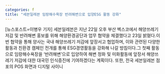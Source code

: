 ```yaml
---
categories: f
title: "세븐일레븐 임랑해수욕장 반려해변으로 입양ESG 활동 강화"
---
```

[뉴스포스트=이병우 기자] 세븐일레븐은 지난 22일 오후 부산 벡스코에서 해양쓰레기 저감 및 반려해변 홍보를 위해 해양환경공단과 업무 협약을 체결했다고 23일 밝혔다.이번 협약을 통해 양사는 국내 해양쓰레기 저감에 앞장서고 협업하며, 이와 관련된 다양한 활동과 친환경 캠페인 전개를 통해 ESG경영활동을 강화해 나갈 방침이다.그 첫째 활동으로 임랑해수욕장을 ‘반려해변’으로 입양하여 해변 정화 및 미화활동에 앞장서 해양쓰레기 저감에 대한 대국민 인식증진에 기여하겠다는 계획이다. 또한, 전국 세븐일레븐 점포의 POS 화면과 디지털 사이니